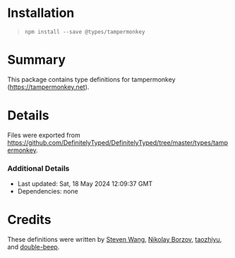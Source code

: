 # Installation
> `npm install --save @types/tampermonkey`

# Summary
This package contains type definitions for tampermonkey (https://tampermonkey.net).

# Details
Files were exported from https://github.com/DefinitelyTyped/DefinitelyTyped/tree/master/types/tampermonkey.

### Additional Details
 * Last updated: Sat, 18 May 2024 12:09:37 GMT
 * Dependencies: none

# Credits
These definitions were written by [Steven Wang](https://github.com/silverwzw), [Nikolay Borzov](https://github.com/nikolay-borzov), [taozhiyu](https://github.com/taozhiyu), and [double-beep](https://github.com/double-beep).
